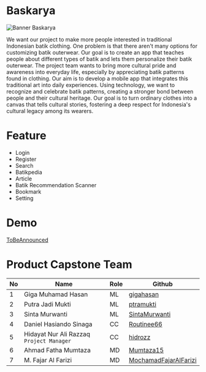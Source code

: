 # Baskarya
![Banner Baskarya](https://github.com/Mumtaza15/CH2-PS173-Product-Capstone/assets/90132967/e2b33841-114b-4522-bb0e-c84994c52393)

We want our project to make more people interested in traditional Indonesian batik clothing. One problem is that there aren't many options for customizing batik outerwear. Our goal is to create an app that teaches people about different types of batik and lets them personalize their batik outerwear. The project team wants to bring more cultural pride and awareness into everyday life, especially by appreciating batik patterns found in clothing. Our aim is to develop a mobile app that integrates this traditional art into daily experiences. Using technology, we want to recognize and celebrate batik patterns, creating a stronger bond between people and their cultural heritage. Our goal is to turn ordinary clothes into a canvas that tells cultural stories, fostering a deep respect for Indonesia's cultural legacy among its wearers.

# Feature
* Login
* Register
* Search
* Batikpedia
* Article
* Batik Recommendation Scanner
* Bookmark
* Setting

# Demo
[ToBeAnnounced](https://github.com/Mumtaza15/CH2-PS173-Product-Capstone/tree/main)

# Product Capstone Team
| No | Name | Role | Github |
| --- | --- | --- | --- |
| 1 | Giga Muhamad Hasan | ML | [gigahasan](https://github.com/gigahasan) |
| 2 | Putra Jadi Mukti | ML | [ptramukti](https://github.com/putramkti) |
| 3 | Sinta Murwanti | ML | [SintaMurwanti](https://github.com/SintaMurwanti) |
| 4 | Daniel Hasiando Sinaga | CC | [Routinee66](https://github.com/Routinee66) |
| 5 | Hidayat Nur Ali Razzaq `Project Manager` | CC | [hidrozz](https://github.com/hidrozz) |
| 6 | Ahmad Fatha Mumtaza | MD | [Mumtaza15](https://github.com/Mumtaza15) |
| 7 | M. Fajar Al Farizi | MD | [MochamadFajarAlFarizi](https://github.com/MochamadFajarAlFarizi) |

